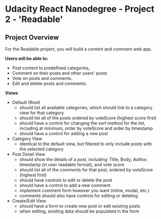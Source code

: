 # Udacity React Nanodegree - Project 2 - 'Readable'

## Project Overview
For the Readable project, you will build a content and comment web app. 

**Users will be able to:**
* Post content to predefined categories, 
* Comment on their posts and other users' posts
* Vote on posts and comments. 
* Edit and delete posts and comments.

**Views**
* Default (Root)
    * should list all available categories, which should link to a category view for that category
    * should list all of the posts ordered by voteScore (highest score first)
    * should have a control for changing the sort method for the list, including at minimum, order by voteScore and order by timestamp
    * should have a control for adding a new post
* Category View
    * identical to the default view, but filtered to only include posts with the selected category
* Post Detail View
    * should show the details of a post, including: Title, Body, Author, timestamp (in user readable format), and vote score
    * should list all of the comments for that post, ordered by voteScore (highest first)
    * should have controls to edit or delete the post
    * should have a control to add a new comment.
    * implement comment form however you want (inline, modal, etc.)
    * comments should also have controls for editing or deleting
* Create/Edit View
    * should have a form to create new post or edit existing posts
    * when editing, existing data should be populated in the form
